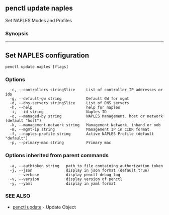 ## penctl update naples

Set NAPLES Modes and Profiles

### Synopsis



----------------------------
 Set NAPLES configuration 
----------------------------


```
penctl update naples [flags]
```

### Options

```
  -c, --controllers stringSlice     List of controller IP addresses or ids
  -g, --default-gw string           Default GW for mgmt
  -d, --dns-servers stringSlice     List of DNS servers
  -h, --help                        help for naples
  -i, --id string                   Naples ID
  -o, --managed-by string           NAPLES Management. host or network (default "host")
  -k, --management-network string   Management Network. inband or oob
  -m, --mgmt-ip string              Management IP in CIDR format
  -f, --naples-profile string       Active NAPLES Profile (default "default")
  -p, --primary-mac string          Primary mac
```

### Options inherited from parent commands

```
  -a, --authtoken string   path to file containing authorization token
  -j, --json               display in json format (default true)
      --verbose            display penctl debug log
  -v, --version            display version of penctl
  -y, --yaml               display in yaml format
```

### SEE ALSO
* [penctl update](penctl_update.md)	 - Update Object

